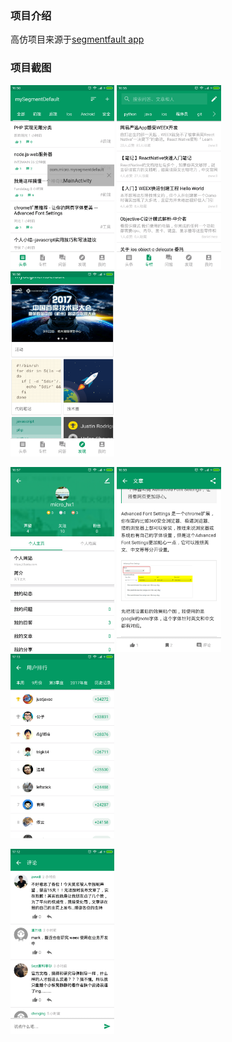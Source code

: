 ### 项目介绍
  高仿项目来源于<a href='https://segmentfault.com/'>segmentfault app</a>


### 项目截图
<a href="./screen_capture/main_toutiao.png"><img src="screen_capture/main_toutiao.png" width="33%"/></a>
<a href="./screen_capture/main_news.png"><img src="screen_capture/main_news.png" width="33%"/></a>
<a href="./screen_capture/main_discovery.png"><img src="screen_capture/main_discovery.png" width="33%"/></a>

<a href="./screen_capture/main_person_zone.png"><img src="screen_capture/main_person_zone.png" width="33%"/></a>
<a href="./screen_capture/news_detail.png"><img src="screen_capture/news_detail.png" width="33%"/></a>
<a href="./screen_capture/user_top_list.png"><img src="screen_capture/user_top_list.png" width="33%"/></a>

<a href="./screen_capture/comment_list.png"><img src="screen_capture/comment_list.png" width="33%"/></a>
